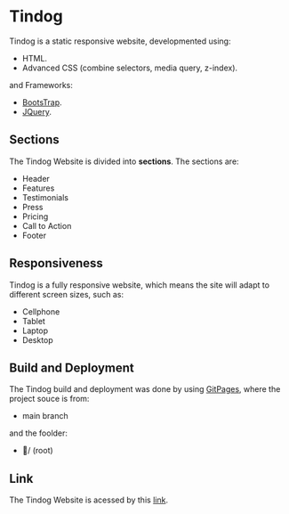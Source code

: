 # Tindog

Tindog is a static responsive website, developmented using: 
- HTML. 
- Advanced CSS (combine selectors, media query, z-index).

and Frameworks:
- [BootsTrap](https://getbootstrap.com/).
- [JQuery](https://jquery.com/).

## Sections

The Tindog Website is divided into **sections**. The sections are:  

- Header
- Features
- Testimonials
- Press
- Pricing
- Call to Action
- Footer

## Responsiveness

Tindog is a fully responsive website, which means the site will adapt to different screen sizes, such as:

- Cellphone
- Tablet
- Laptop
- Desktop

## Build and Deployment

The Tindog build and deployment was done by using [GitPages](https://pages.github.com/), where the project souce is from:
- main branch

and the foolder:
- 📁/ (root)

## Link

The Tindog Website is acessed by this [link](https://leonardomilv3.github.io/Tindog/).

